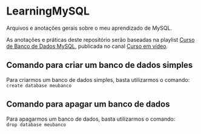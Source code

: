 # LearningMySQL
 Arquivos e anotações gerais sobre o meu aprendizado de MySQL. 

 As anotações e práticas deste repositório serão baseadas na playlist [Curso de Banco de Dados MySQL](https://youtube.com/playlist?list=PLHz_AreHm4dkBs-795Dsgvau_ekxg8g1r&si=RLA6Cnr-SxkPjpWh), publicada no canal [Curso em vídeo](https://www.youtube.com/c/CursoemV%C3%ADdeo).

 ## Comando para criar um banco de dados simples
 Para criarmos um banco de dados simples, basta utilizarmos o comando: <br>
 `create database meubanco`

## Comando para apagar um banco de dados
 Para apagarmos um banco de dados, basta utilizarmos o comando: <br>
 `drop database meubanco`
